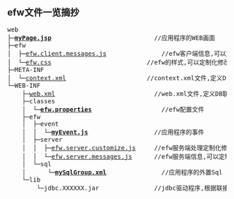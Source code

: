 <H2>efw文件一览摘抄</H2>
<pre>
web
├─<b><a href="file_list/myPage.jsp.md">myPage.jsp</a></b>							&nbsp;//应用程序的WEB画面
├─efw
│  ├─<a href="../../release%20with%20sample/web%20application/efw/efw.client.messages.js">efw.client.messages.js</a>			&nbsp;&nbsp;&nbsp;//efw客户端信息,可以定制化修改
│  └─<a href="../../release%20with%20sample/web%20application/efw/efw.css">efw.css</a>							//efw的样式,可以定制化修改
├─META-INF
│  └─<a href="../../release%20with%20sample/web%20application/META-INF/context.xml">context.xml</a>						&nbsp;//context.xml文件,定义DB联接
└─WEB-INF
    ├─<a href="../../release%20with%20sample/web%20application/WEB-INF/web.xml">web.xml</a>							&nbsp;&nbsp;//web.xml文件,定义DB联接的引用
    ├─classes
    │  └─<b><a href="file_list/efw.properties.md">efw.properties</a></b>				&nbsp;&nbsp;&nbsp;//efw配置文件
    ├─efw
    │  ├─event
    │  │  └─<b><a href="file_list/myEvent.js.md">myEvent.js</a></b>					&nbsp;//应用程序的事件
    │  ├─server
    │  │  ├─<a href="../../release%20with%20sample/web%20application/WEB-INF/efw/server/efw.server.customize.js">efw.server.customize.js</a>	&nbsp;//efw服务端处理定制化修改用文件
    │  │  └─<a href="../../release%20with%20sample/web%20application/WEB-INF/efw/server/efw.server.messages.js">efw.server.messages.js</a>		//efw服务端信息,可以定制化修改
    │  └─sql
    │      └─<b><a href="file_list/mySqlGroup.xml.md">mySqlGroup.xml</a></b>			&nbsp;&nbsp;&nbsp;//应用程序的外置Sql
    └─lib
        └─jdbc.XXXXXX.jar				//jdbc驱动程序,根据联接数据库种类和版本选择
</pre>
